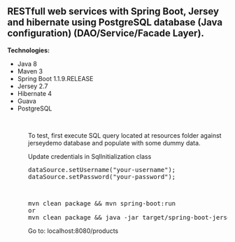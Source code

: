 <h2>RESTfull web services with Spring Boot, Jersey and hibernate using PostgreSQL database (Java configuration) (DAO/Service/Facade Layer).</h2>

<b>Technologies:</b>
<ul>
<li>Java 8</li>
<li>Maven 3</li>
<li>Spring Boot 1.1.9.RELEASE</li>
<li>Jersey 2.7</li>
<li>Hibernate 4</li>
<li>Guava</li>
<li>PostgreSQL</li>
<ul>

<br/>

<p>To test, first execute SQL query located at resources folder against jerseydemo database and populate with some dummy data.</p>
<p>Update credentials in SqlInitialization class</p>
<pre>
dataSource.setUsername("your-username");
dataSource.setPassword("your-password");
</pre>
<br/>
<pre>
mvn clean package && mvn spring-boot:run
or
mvn clean package && java -jar target/spring-boot-jersey-hibernate-1.0-SNAPSHOT.jar
</pre>
<p>Go to: localhost:8080/products</p>
